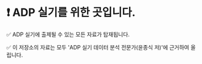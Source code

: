 # ❗ ADP 실기를 위한 곳입니다.

✅ ADP 실기에 출제될 수 있는 모든 자료가 탑재됩니다.

✅ 이 저장소의 자료는 모두 'ADP 실기 데이터 분석 전문가(윤종식 저)'에 근거하여 올립니다.